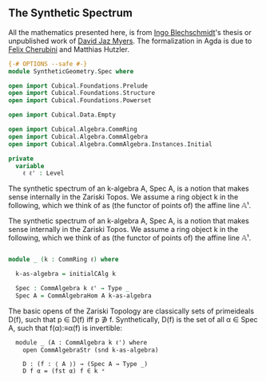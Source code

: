 The Synthetic Spectrum
----------------------

All the mathematics presented here, is from [Ingo Blechschmidt](https://www.ingo-blechschmidt.eu/research.html)'s thesis or unpublished work of [David Jaz Myers](http://davidjaz.com/). The formalization in Agda is due to [Felix Cherubini](http://felix-cherubini.de) and Matthias Hutzler.

```agda
{-# OPTIONS --safe #-}
module SyntheticGeometry.Spec where

open import Cubical.Foundations.Prelude
open import Cubical.Foundations.Structure
open import Cubical.Foundations.Powerset

open import Cubical.Data.Empty

open import Cubical.Algebra.CommRing
open import Cubical.Algebra.CommAlgebra
open import Cubical.Algebra.CommAlgebra.Instances.Initial

private
  variable
    ℓ ℓ' : Level

```

The synthetic spectrum of an k-algebra A, Spec A, is a notion that makes sense internally in the Zariski Topos.
We assume a ring object k in the following, which we think of as (the functor of points of) the affine line 𝔸¹.

The synthetic spectrum of an k-algebra A, Spec A, is a notion that makes sense internally in the Zariski Topos. We assume a ring object k in the following, which we think of as (the functor of points of) the affine line 𝔸¹.

```agda

module _ (k : CommRing ℓ) where

  k-as-algebra = initialCAlg k

  Spec : CommAlgebra k ℓ' → Type _
  Spec A = CommAlgebraHom A k-as-algebra

```

The basic opens of the Zariski Topology are classically sets of primeideals D(f), such that p ∈ D(f) iff p ∌ f.
Synthetically, D(f) is the set of all α ∈ Spec A, such that f(α):≡α(f) is invertible:


```
  module _ (A : CommAlgebra k ℓ') where
    open CommAlgebraStr (snd k-as-algebra)

    D : (f : ⟨ A ⟩) → (Spec A → Type _)
    D f α = (fst α) f ∈ k ˣ

```
